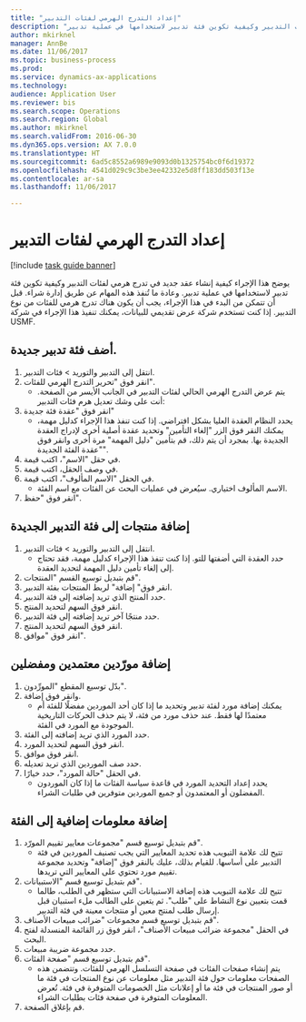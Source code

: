 ```yaml
--- 
title: "إعداد التدرج الهرمي لفئات التدبير"
description: "يوضح هذا الإجراء كيفية إنشاء عقد جديد في تدرج هرمي لفئات التدبير وكيفية تكوين فئة تدبير لاستخدامها في عملية تدبير."
author: mkirknel
manager: AnnBe
ms.date: 11/06/2017
ms.topic: business-process
ms.prod: 
ms.service: dynamics-ax-applications
ms.technology: 
audience: Application User
ms.reviewer: bis
ms.search.scope: Operations
ms.search.region: Global
ms.author: mkirknel
ms.search.validFrom: 2016-06-30
ms.dyn365.ops.version: AX 7.0.0
ms.translationtype: HT
ms.sourcegitcommit: 6ad5c8552a6989e9093d0b1325754bc0f6d19372
ms.openlocfilehash: 4541d029c9c3be3ee42332e5d8ff183dd503f13e
ms.contentlocale: ar-sa
ms.lasthandoff: 11/06/2017

---
```

# <a name="set-up-a-procurement-category-hierarchy"></a>إعداد التدرج الهرمي لفئات التدبير

[!include [task guide banner](../../includes/task-guide-banner.md)]

يوضح هذا الإجراء كيفية إنشاء عقد جديد في تدرج هرمي لفئات التدبير وكيفية تكوين فئة تدبير لاستخدامها في عملية تدبير. وعادة ما تُنفذ هذه المهام عن طريق إدارة شراء. قبل أن تتمكن من البدء في هذا الإجراء، يجب أن يكون هناك تدرج هرمي للفئات من نوع التدبير. إذا كنت تستخدم شركة عرض تقديمي للبيانات، يمكنك تنفيذ هذا الإجراء في شركة USMF.


## <a name="add-a-new-procurement-category"></a>أضف فئة تدبير جديدة.
1. انتقل إلى التدبير والتوريد > فئات التدبير.
2. انقر فوق "تحرير التدرج الهرمي للفئات".
    * يتم عرض التدرج الهرمي الحالي لفئات التدبير في الجانب الأيسر من الصفحة. أنت على وشك تعديل هرم فئات التدبير:  
3. انقر فوق "عقدة فئة جديدة"
    * يحدد النظام العقدة العليا بشكل افتراضي. إذا كنت تنفذ هذا الإجراء كدليل مهمة، يمكنك النقر فوق الزر "إلغاء التأمين" وتحديد عقدة أصلية أخرى لإدراج العقدة الجديدة بها. بمجرد أن يتم ذلك، قم بتأمين "دليل المهمة" مرة أخرى وانقر فوق "عقدة الفئة الجديدة".  
4. في حقل "الاسم"، اكتب قيمة.
5. في وصف الحقل، اكتب قيمة.
6. في الحقل "الاسم المألوف"، اكتب قيمة.
    * الاسم المألوف اختياري. سيُعرض في عمليات البحث عن الفئات مع اسم الفئة.  
7. انقر فوق "حفظ".

## <a name="add-products-to-your-new-procurement-category"></a>إضافة منتجات إلى فئة التدبير الجديدة
1. انتقل إلى التدبير والتوريد > فئات التدبير.
    * حدد العقدة التي أضفتها للتو. إذا كنت تنفذ هذا الإجراء كدليل مهمة، فقد تحتاج إلى إلغاء تأمين دليل المهمة لتحديد العقدة.  
2. قم بتبديل توسيع القسم "المنتجات".
3. انقر فوق" إضافة" لربط المنتجات بفئة التدبير.
4. حدد المنتج الذي تريد إضافته إلى فئة التدبير.
5. انقر فوق السهم لتحديد المنتج.
6. حدد منتجًا آخر تريد إضافته إلى فئة التدبير.
7. انقر فوق السهم لتحديد المنتج.
8. انقر فوق "موافق".

## <a name="add-approved-and-preferred-vendors"></a>إضافة مورّدين معتمدين ومفضلين
1. بدّل توسيع المقطع "المورِّدون‬‬".
2. وانقر فوق إضافة.
    * يمكنك إضافة مورد لفئة تدبير وتحديد ما إذا كان أحد الموردين مفضلًا للفئة أم معتمدًا لها فقط. عند حذف مورد من فئة، لا يتم حذف الحركات التاريخية الموجودة مع المورد في الفئة.   
3. حدد المورد الذي تريد إضافته إلى الفئة.
4. انقر فوق السهم لتحديد المورد.
5. انقر فوق موافق.
6. حدد صف الموردين الذي تريد تعديله.
7. في الحقل "حالة المورد"، حدد خيارًا.
    * يحدد إعداد التحديد المورد في قاعدة سياسة الفئات ما إذا كان الموردون المفضلون أو المعتمدون أو جميع الموردين متوفرين في طلبات الشراء.   

## <a name="add-additional-information-to-the-category"></a>إضافة معلومات إضافية إلى الفئة
1. قم بتبديل توسيع قسم "مجموعات معايير تقييم المورّد".
    * تتيح لك علامة التبويب هذه تحديد المعايير التي يجب تصنيف الموردين في فئة التدبير على أساسها. للقيام بذلك، عليك بالنقر فوق "إضافة" وتحديد مجموعة تقييم مورد تحتوي على المعايير التي تريدها.  
2. قم بتبديل توسيع قسم "الاستبيانات".
    * تتيح لك علامة التبويب هذه إضافة الاستبيانات التي ستظهر في الطلب، طالما قمت بتعيين نوع النشاط على "طلب". ثم يتعين على الطالب ملء استبيان قبل إرسال طلب لمنتج معين أو منتجات معينة في فئة التدبير.  
3. قم بتبديل توسيع قسم مجموعات "ضرائب مبيعات الأصناف".
4. في الحقل "مجموعة ضرائب مبيعات الأصناف"، انقر فوق زر القائمة المنسدلة لفتح البحث.
5. حدد مجموعة ضريبة مبيعات.
6. قم بتبديل توسيع قسم "صفحة الفئات".
    * يتم إنشاء صفحات الفئات في صفحة التسلسل الهرمي للفئات. وتتضمن هذه الصفحات معلومات حول فئة التدبير مثل معلومات عن نوع المنتجات في فئة ما أو صور المنتجات في فئة ما أو إعلانات مثل الخصومات المتوفرة في فئة. تُعرض المعلومات المتوفرة في صفحة فئات بطلبات الشراء.  
7. قم بإغلاق الصفحة.


